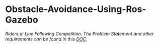 # Obstacle-Avoidance-Using-Ros-Gazebo
_Riders.ai Line Following Competition.  The Problem Statement and other requirements can be found in this [DOC](https://docs.google.com/document/d/1xRv5srIzsQ1lk1pm94DOfimD3HYAHi8i-R08UAiMB6o/edit?usp=sharing)._ 